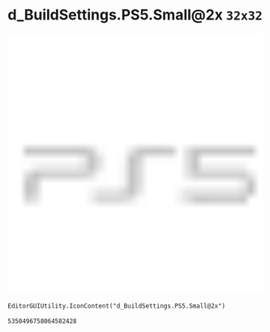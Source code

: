 # d_BuildSettings.PS5.Small@2x `32x32`
<img src="/img/d_BuildSettings.PS5.Small@2x.png" width=512 height=512>

``` CSharp
EditorGUIUtility.IconContent("d_BuildSettings.PS5.Small@2x")
```
```
5350496758064582428
```
